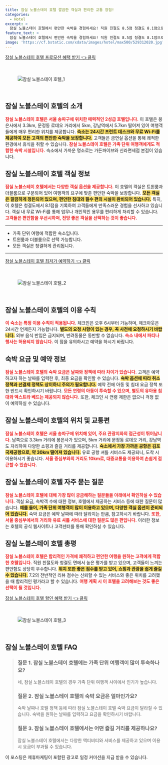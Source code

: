 ```yaml
---
title: 잠실 노블스테이 호텔 깔끔한 객실과 편리한 교통 장점!
categories:
  - Hotel
excerpt: >
  잠실 노블스테이 호텔에서 편안한 숙박을 경험하세요! 직원 친절도 8.5점 청결도 8.1점으로 가족 단위 여행객에게 인기 만점! 강남과 가까운 최적의 위치에서 무료 WiFi와 함께 소중한 순간을 만들어보세요.
feature_text: >
  잠실 노블스테이 호텔에서 편안한 숙박을 경험하세요! 직원 친절도 8.5점 청결도 8.1점으로 가족 단위 여행객에게 인기 만점! 강남과 가까운 최적의 위치에서 무료 WiFi와 함께 소중한 순간을 만들어보세요.
image: 'https://cf.bstatic.com/xdata/images/hotel/max500/529312020.jpg?k=466cacd8fd22f7d7ec8ef5301bb3307386bb1c8efce570e707349ce8557a612a&o=&hp=1'
---
```


<p><a class="modoo-button" href="https://tinyurl.com/23yw848c" rel="nofollow noopener">잠실 노블스테이 호텔 프로모션 혜택 받기 👈 클릭</a></p><br/>
<figure class="image"><img alt="잠실 노블스테이 호텔_1" src="https://cf.bstatic.com/xdata/images/hotel/max1024x768/529312021.jpg?k=e7219443998f05b5a852e8a17426414b532bfef6ee54a545bfd106a3f09f403f&amp;o=&amp;hp=1"/></figure><br/>
<h2 id="잠실_노블스테이_호텔_소개">잠실 노블스테이 호텔의 소개</h2>
<p><b><span style="color: #ee2323;">잠실 노블스테이 호텔은 서울 송파구에 위치한 매력적인 2성급 호텔입니다.</span></b> 이 호텔은 봉은사에서 3.3km, 문정동 로데오 거리에서 5km, 강남역에서 5.7km 떨어져 있어 여행객들에게 매우 편리한 위치를 제공합니다. <b><span style="background-color: #ffe066;">숙소는 24시간 프런트 데스크와 무료 Wi-Fi를 제공하여 모든 고객의 편안한 숙박을 보장합니다.</span></b> 고객들은 금연실 옵션을 통해 쾌적한 환경에서 휴식을 취할 수 있습니다. <b><span style="color: #ee2323;">잠실 노블스테이 호텔은 가족 단위 여행객에게도 적합한 숙박 시설입니다.</span></b> 숙소에서 가까운 명소로는 가든파이브와 신라면세점 본점이 있습니다.</p>
<h2 id="객실_정보">잠실 노블스테이 호텔 객실 정보</h2>
<p><b><span style="color: #ee2323;">잠실 노블스테이 호텔에서는 다양한 객실 옵션을 제공합니다.</span></b> 이 호텔의 객실은 트윈룸과 더블룸으로 구분되어 있어 여행객의 요구에 맞춘 편안한 숙박을 보장합니다. <b><span style="background-color: #ffe066;">모든 객실은 깔끔하게 정돈되어 있으며, 편안한 침대와 필수 편의 시설이 완비되어 있습니다.</span></b> 특히, 이 호텔은 청결도에서 8.1점을 기록하여 고객들에게 만족스러운 경험을 선사하고 있습니다. 객실 내 무료 Wi-Fi를 통해 업무나 개인적인 용무를 편리하게 처리할 수 있습니다. <b><span style="color: #ee2323;">고객들은 편안함을 우선시하며, 전망 좋은 객실을 선택하는 것이 좋습니다.</span></b></p>
<hr/>
<ul>
<li>가족 단위 여행에 적합한 숙소입니다.</li>
<li>트윈룸과 더블룸으로 선택 가능합니다.</li>
<li>모든 객실은 청결하게 관리됩니다.</li>
</ul>
<hr/>
<p><a class="modoo-button" href="https://tinyurl.com/23yw848c" rel="nofollow noopener">잠실 노블스테이 호텔 최저가 예약하기 👈 클릭</a></p><br/>
<figure class="image"><img alt="잠실 노블스테이 호텔_2" src="https://cf.bstatic.com/xdata/images/hotel/max500/529312020.jpg?k=466cacd8fd22f7d7ec8ef5301bb3307386bb1c8efce570e707349ce8557a612a&amp;o=&amp;hp=1"/></figure><br/>
<h2 id="호텔_이용_수칙">잠실 노블스테이 호텔의 이용 수칙</h2>
<p><b><span style="color: #ee2323;">이 숙소는 특정 이용 수칙이 적용됩니다.</span></b> 체크인은 오후 6시부터 가능하며, 체크아웃은 24시간 언제든지 가능합니다. <b><span style="background-color: #ffe066;">별도의 요청 사항이 있는 경우, 꼭 사전에 요청하시기 바랍니다.</span></b> 외부 음식 반입은 금지되며, 반려동물은 동반할 수 없습니다. <b><span style="color: #ee2323;">숙소 내에서 파티나 행사는 허용되지 않습니다.</span></b> 이 점을 유의하시고 예약을 하시기 바랍니다.</p>
<h2 id="숙박_요금_및_예약_정보">숙박 요금 및 예약 정보</h2>
<p><b><span style="color: #ee2323;">잠실 노블스테이 호텔의 숙박 요금은 날짜와 정책에 따라 차이가 있습니다.</span></b> 고객은 예약하고자 하는 날짜를 입력한 후, 최종 요금을 확인할 수 있습니다. <b><span style="background-color: #ffe066;">숙박 옵션에 따라 취소 정책과 선결제 정책도 상이하니 주의가 필요합니다.</span></b> 예약 전에 아동 및 침대 요금 정책 또한 반드시 확인하시기 바랍니다. <b><span style="color: #ee2323;">모든 연령의 아동이 투숙할 수 있으며, 별도의 유아용 침대와 엑스트라 베드는 제공되지 않습니다.</span></b> 또한, 체크인 시 연령 제한은 없으니 걱정 없이 예약하실 수 있습니다.</p>
<h2 id="위치_및_교통편">잠실 노블스테이 호텔의 위치 및 교통편</h2>
<p><b><span style="color: #ee2323;">잠실 노블스테이 호텔은 서울 송파구에 위치해 있어, 주요 관광지와의 접근성이 뛰어납니다.</span></b> 남쪽으로 3.3km 거리에 봉은사가 있으며, 5km 거리에 문정동 로데오 거리, 강남역도 자리하여 다양한 쇼핑과 즐길 거리를 제공합니다. <b><span style="background-color: #ffe066;">숙소에서 가장 가까운 공항은 김포국제공항으로, 약 30km 떨어져 있습니다.</span></b> 유료 공항 셔틀 서비스도 제공되니, 도착 시 이용하시기 좋습니다. <b><span style="color: #ee2323;">서울 중심부와의 거리도 10km로, 대중교통을 이용하여 손쉽게 접근할 수 있습니다.</span></b></p>
<h2 id="자주_묻는_질문">잠실 노블스테이 호텔 자주 묻는 질문</h2>
<p><b><span style="color: #ee2323;">잠실 노블스테이 호텔에 대해 가장 많이 궁금해하는 질문들을 아래에서 확인하실 수 있습니다.</span></b> 객실 요금, 숙박객 수에 대한 정보, 호텔에서 제공하는 서비스 등에 대한 질문이 많습니다. <b><span style="background-color: #ffe066;">예를 들어, 가족 단위 여행객이 많이 이용하고 있으며, 다양한 객실 옵션이 준비되어 있습니다.</span></b> 숙박 요금은 예약 날짜에 따라 달라지는 만큼, 참고하시기 바랍니다. <b><span style="color: #ee2323;">또한, 서울 중심부에서의 거리와 유료 셔틀 서비스에 대한 질문도 많은 편입니다.</span></b> 이러한 정보는 호텔의 공식 웹사이트나 고객센터를 통해 확인하실 수 있습니다.</p>
<h2 id="호텔_총평">잠실 노블스테이 호텔 총평</h2>
<p><b><span style="color: #ee2323;">잠실 노블스테이 호텔은 합리적인 가격에 쾌적하고 편안한 여행을 원하는 고객에게 적합한 호텔입니다.</span></b> 직원 친절도와 청결도 면에서 높은 평가를 받고 있으며, 고객들이 느끼는 편안함도 상당히 우수합니다. <b><span style="background-color: #ffe066;">위치 또한 좋은 점수를 받고 있어, 쇼핑과 관광을 쉽게 즐길 수 있습니다.</span></b> 7.2의 전반적인 리뷰 점수는 신뢰할 수 있는 서비스와 좋은 위치를 고려했을 때 합리적인 평가라고 할 수 있습니다. <b><span style="color: #ee2323;">여행 계획 시 이 호텔을 고려해보는 것도 좋은 선택이 될 것입니다.</span></b></p>
<p><a class="modoo-button" href="https://tinyurl.com/23yw848c" rel="nofollow noopener">잠실 노블스테이 호텔 할인 혜택 받기 👈 클릭</a></p><br>

<figure class="image"><img src="https://cf.bstatic.com/xdata/images/hotel/max500/529312026.jpg?k=e8e696ba020404c0920c6cfbb6d1a6fde67c2fba53485cc91f6a37b05cb5fbc0&o=&hp=1" alt="잠실 노블스테이 호텔_3"></figure><br>
<h2 id="잠실 노블스테이 호텔_FAQ">잠실 노블스테이 호텔 FAQ</h2>
<div itemscope="" itemtype="https://schema.org/FAQPage"> 
<blockquote> 
<div itemscope="" itemprop="mainEntity" itemtype="https://schema.org/Question"> 
<h3 id="질문_1" itemprop="name">질문 1. 잠실 노블스테이 호텔에는 가족 단위 여행객이 많이 투숙하나요?</h3> 
<div itemscope="" itemprop="acceptedAnswer" itemtype="https://schema.org/Answer"> 
<span itemprop="text"> 
<p>네, 잠실 노블스테이 호텔의 경우 가족 단위 여행객 사이에서 인기가 높습니다.</p> 
</span> 
</div> 
</div> 

<div itemscope="" itemprop="mainEntity" itemtype="https://schema.org/Question"> 
<h3 id="질문_2" itemprop="name">질문 2. 잠실 노블스테이 호텔의 숙박 요금은 얼마인가요?</h3> 
<div itemscope="" itemprop="acceptedAnswer" itemtype="https://schema.org/Answer"> 
<span itemprop="text"> 
<p>숙박 날짜나 호텔 정책 등에 따라 잠실 노블스테이 호텔 숙박 요금이 달라질 수 있습니다. 숙박을 원하는 날짜를 입력하고 요금을 확인하시기 바랍니다.</p> 
</span> 
</div> 
</div> 

<div itemscope="" itemprop="mainEntity" itemtype="https://schema.org/Question"> 
<h3 id="질문_3" itemprop="name">질문 3. 잠실 노블스테이 호텔에서는 어떤 즐길 거리를 제공하나요?</h3> 
<div itemscope="" itemprop="acceptedAnswer" itemtype="https://schema.org/Answer"> 
<span itemprop="text"> 
<p>잠실 노블스테이 호텔에서는 다양한 액티비티와 서비스를 제공하고 있으며 이용 시 요금이 부과될 수 있습니다.</p> 
</span> 
</div> 
</div> 
</blockquote> 
</div><p>이 포스팅은 제휴마케팅이 포함된 광고로 일정 커미션을 지급 받을 수 있습니다.</p>

